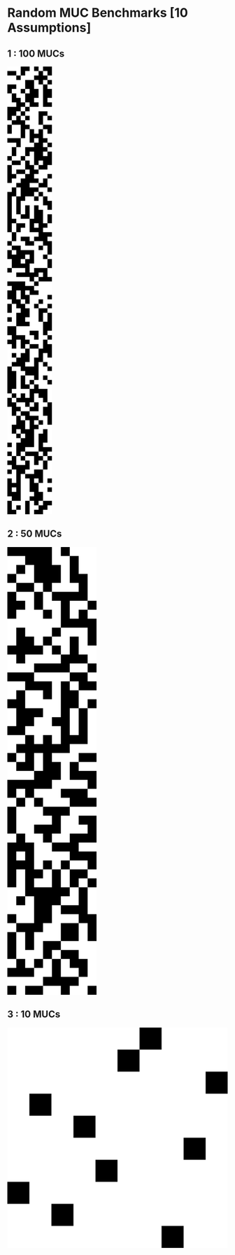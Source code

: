 # Random MUC Benchmarks [10 Assumptions]

## 1 : 100 MUCs

![](100_mucs/visualization.jpeg)

## 2 : 50 MUCs

![](50_mucs/visualization.jpeg)

## 3 : 10 MUCs

![](10_mucs/visualization.jpeg)

